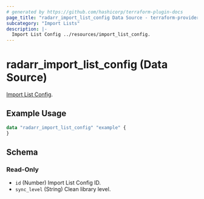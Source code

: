 ```yaml
---
# generated by https://github.com/hashicorp/terraform-plugin-docs
page_title: "radarr_import_list_config Data Source - terraform-provider-radarr"
subcategory: "Import Lists"
description: |-
  Import List Config ../resources/import_list_config.
---
```


# radarr_import_list_config (Data Source)

<!-- subcategory:Import Lists -->
[Import List Config](../resources/import_list_config).

## Example Usage

```terraform
data "radarr_import_list_config" "example" {
}
```

<!-- schema generated by tfplugindocs -->
## Schema

### Read-Only

- `id` (Number) Import List Config ID.
- `sync_level` (String) Clean library level.
